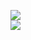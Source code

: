 [![](https://img.shields.io/badge/Made%20With-Github%20Spray-lightgrey.svg?style=for-the-badge&logo=github)](https://github.com/Annihil/github-spray#20753)  
[![](https://i.imgur.com/2DrTn0Z.gif)](https://github.com/Annihil/github-spray)